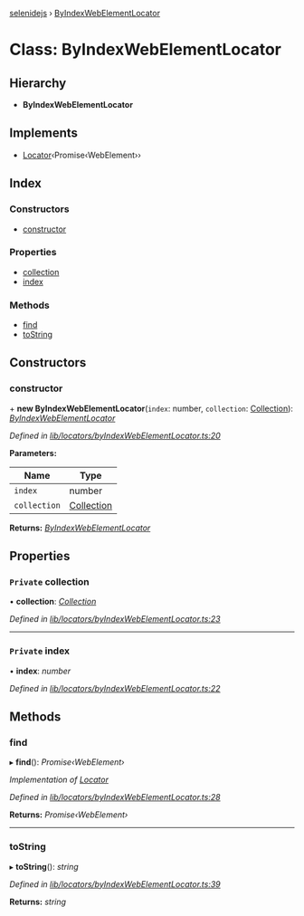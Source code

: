 [selenidejs](../README.md) › [ByIndexWebElementLocator](byindexwebelementlocator.md)

# Class: ByIndexWebElementLocator

## Hierarchy

* **ByIndexWebElementLocator**

## Implements

* [Locator](../interfaces/locator.md)‹Promise‹WebElement››

## Index

### Constructors

* [constructor](byindexwebelementlocator.md#constructor)

### Properties

* [collection](byindexwebelementlocator.md#private-collection)
* [index](byindexwebelementlocator.md#private-index)

### Methods

* [find](byindexwebelementlocator.md#find)
* [toString](byindexwebelementlocator.md#tostring)

## Constructors

###  constructor

\+ **new ByIndexWebElementLocator**(`index`: number, `collection`: [Collection](collection.md)): *[ByIndexWebElementLocator](byindexwebelementlocator.md)*

*Defined in [lib/locators/byIndexWebElementLocator.ts:20](https://github.com/knowledgeexpert/selenidejs/blob/master/lib/locators/byIndexWebElementLocator.ts#L20)*

**Parameters:**

Name | Type |
------ | ------ |
`index` | number |
`collection` | [Collection](collection.md) |

**Returns:** *[ByIndexWebElementLocator](byindexwebelementlocator.md)*

## Properties

### `Private` collection

• **collection**: *[Collection](collection.md)*

*Defined in [lib/locators/byIndexWebElementLocator.ts:23](https://github.com/knowledgeexpert/selenidejs/blob/master/lib/locators/byIndexWebElementLocator.ts#L23)*

___

### `Private` index

• **index**: *number*

*Defined in [lib/locators/byIndexWebElementLocator.ts:22](https://github.com/knowledgeexpert/selenidejs/blob/master/lib/locators/byIndexWebElementLocator.ts#L22)*

## Methods

###  find

▸ **find**(): *Promise‹WebElement›*

*Implementation of [Locator](../interfaces/locator.md)*

*Defined in [lib/locators/byIndexWebElementLocator.ts:28](https://github.com/knowledgeexpert/selenidejs/blob/master/lib/locators/byIndexWebElementLocator.ts#L28)*

**Returns:** *Promise‹WebElement›*

___

###  toString

▸ **toString**(): *string*

*Defined in [lib/locators/byIndexWebElementLocator.ts:39](https://github.com/knowledgeexpert/selenidejs/blob/master/lib/locators/byIndexWebElementLocator.ts#L39)*

**Returns:** *string*
